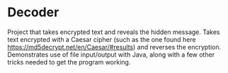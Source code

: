 # Decoder
Project that takes encrypted text and reveals the hidden message.
Takes text encrypted with a Caesar cipher (such as the one found here https://md5decrypt.net/en/Caesar/#results) and reverses the encryption.
Demonstrates use of file input/output with Java, along with a few other tricks needed to get the program working.
